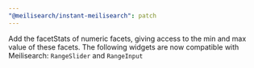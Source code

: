 ```yaml
---
"@meilisearch/instant-meilisearch": patch
---
```


Add the facetStats of numeric facets, giving access to the min and max value of these facets.
The following widgets are now compatible with Meilisearch: `RangeSlider` and `RangeInput`
